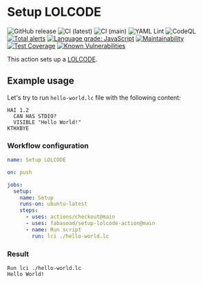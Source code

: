 # Setup LOLCODE

![GitHub release](https://img.shields.io/github/v/release/fabasoad/setup-lolcode-action?include_prereleases) ![CI (latest)](https://github.com/fabasoad/setup-lolcode-action/workflows/CI%20(latest)/badge.svg) ![CI (main)](https://github.com/fabasoad/setup-lolcode-action/workflows/CI%20(main)/badge.svg) ![YAML Lint](https://github.com/fabasoad/setup-lolcode-action/workflows/YAML%20Lint/badge.svg) ![CodeQL](https://github.com/fabasoad/setup-lolcode-action/workflows/CodeQL/badge.svg) [![Total alerts](https://img.shields.io/lgtm/alerts/g/fabasoad/setup-lolcode-action.svg?logo=lgtm&logoWidth=18)](https://lgtm.com/projects/g/fabasoad/setup-lolcode-action/alerts/) [![Language grade: JavaScript](https://img.shields.io/lgtm/grade/javascript/g/fabasoad/setup-lolcode-action.svg?logo=lgtm&logoWidth=18)](https://lgtm.com/projects/g/fabasoad/setup-lolcode-action/context:javascript) [![Maintainability](https://api.codeclimate.com/v1/badges/62d48a0187e92fd63238/maintainability)](https://codeclimate.com/github/fabasoad/setup-lolcode-action/maintainability) [![Test Coverage](https://api.codeclimate.com/v1/badges/62d48a0187e92fd63238/test_coverage)](https://codeclimate.com/github/fabasoad/setup-lolcode-action/test_coverage) [![Known Vulnerabilities](https://snyk.io/test/github/fabasoad/setup-lolcode-action/badge.svg?targetFile=package.json)](https://snyk.io/test/github/fabasoad/setup-lolcode-action?targetFile=package.json)

This action sets up a [LOLCODE](http://www.lolcode.org/).

## Example usage

Let's try to run `hello-world.lc` file with the following content:

```cobol
HAI 1.2
  CAN HAS STDIO?
  VISIBLE "Hello World!"
KTHXBYE
```

### Workflow configuration

```yaml
name: Setup LOLCODE

on: push

jobs:
  setup:
    name: Setup
    runs-on: ubuntu-latest
    steps:
      - uses: actions/checkout@main
      - uses: fabasoad/setup-lolcode-action@main
      - name: Run script
        run: lci ./hello-world.lc
```

### Result

```shell
Run lci ./hello-world.lc
Hello World!
```
